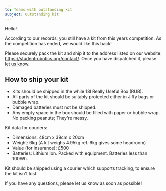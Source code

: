 ```yaml
---
to: Teams with outstanding kit
subject: Outstanding kit
---
```


Hello!

According to our records, you still have a kit from this years competition. As the competition has ended, we would like this back!

Please securely pack the kit and ship it to the address listed on our website: https://studentrobotics.org/contact/. Once you have dispatched it, please [let us know](mailto:teams@studentrobotics.org).

## How to ship your kit

- Kits should be shipped in the while 18l Really Useful Box (RUB).
- All parts of the kit should be suitably protected either in Jiffy bags or bubble wrap.
- Damaged batteries must not be shipped.
- Any empty space in the box should be filled with paper or bubble wrap. No packing peanuts; They're messy.

Kit data for couriers:

- Dimensions: 48cm x 39cm x 20cm
- Weight: 6kg (A kit weighs 4.95kg ref. 6kg gives some headroom)
- Value (for insurance): £500
- Batteries: Lithium Ion. Packed with equipment. Batteries less than 100Wh.

Kit should be shipped using a courier which supports tracking, to ensure the kit isn't lost.

If you have any questions, please let us know as soon as possible!
